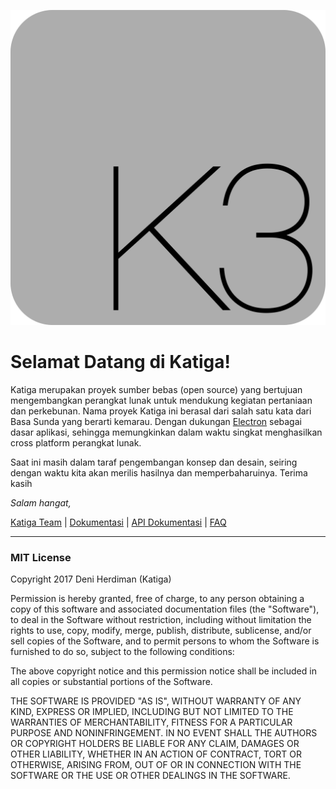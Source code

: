 ![Logo Katiga](logo.svg)

Selamat Datang di Katiga!
=========================

Katiga merupakan proyek sumber bebas (open source) yang bertujuan mengembangkan perangkat lunak untuk mendukung kegiatan pertaniaan dan perkebunan. Nama proyek Katiga ini berasal dari salah satu kata dari Basa Sunda yang berarti kemarau. Dengan dukungan [Electron](https://electron.atom.io) sebagai dasar aplikasi, sehingga memungkinkan dalam waktu singkat menghasilkan cross platform perangkat lunak.

Saat ini masih dalam taraf pengembangan konsep dan desain, seiring dengan waktu kita akan merilis hasilnya dan memperbaharuinya. Terima kasih

*Salam hangat,*

[Katiga Team](mailto:support@kati.ga "Email Support Katiga") | [Dokumentasi](https://docs.kati.ga "Halaman Dokumentasi dihost oleh Gibook") | [API Dokumentasi](https://api.docs.kati.ga "Halaman API Dokumentasi dihost oleh Gibook") | [FAQ](https://help.kati.ga "Halaman FAQ dihost oleh Gibook")

-------------------
### MIT License

Copyright 2017 Deni Herdiman (Katiga)

Permission is hereby granted, free of charge, to any person obtaining a copy of this software and associated documentation files (the "Software"), to deal in the Software without restriction, including without limitation the rights to use, copy, modify, merge, publish, distribute, sublicense, and/or sell copies of the Software, and to permit persons to whom the Software is furnished to do so, subject to the following conditions:

The above copyright notice and this permission notice shall be included in all copies or substantial portions of the Software.

THE SOFTWARE IS PROVIDED "AS IS", WITHOUT WARRANTY OF ANY KIND, EXPRESS OR IMPLIED, INCLUDING BUT NOT LIMITED TO THE WARRANTIES OF MERCHANTABILITY, FITNESS FOR A PARTICULAR PURPOSE AND NONINFRINGEMENT. IN NO EVENT SHALL THE AUTHORS OR COPYRIGHT HOLDERS BE LIABLE FOR ANY CLAIM, DAMAGES OR OTHER LIABILITY, WHETHER IN AN ACTION OF CONTRACT, TORT OR OTHERWISE, ARISING FROM, OUT OF OR IN CONNECTION WITH THE SOFTWARE OR THE USE OR OTHER DEALINGS IN THE SOFTWARE.
